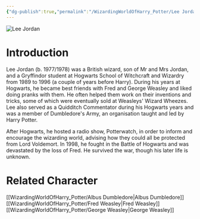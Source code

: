```yaml
---
{"dg-publish":true,"permalink":"/WizardingWorldOfHarry_Potter/Lee Jordan/","dgPassFrontmatter":true,"created":"","updated":""}
---
```


![Lee Jordan](http://rxbg5ysja.bkt.gdipper.com/Lee_Jordan.png)
# Introduction
Lee Jordan (b. 1977/1978) was a British wizard, son of Mr and Mrs Jordan, and a Gryffindor student at Hogwarts School of Witchcraft and Wizardry from 1989 to 1996 (a couple of years before Harry). During his years at Hogwarts, he became best friends with Fred and George Weasley and liked doing pranks with them. He often helped them work on their inventions and tricks, some of which were eventually sold at Weasleys' Wizard Wheezes. Lee also served as a Quidditch Commentator during his Hogwarts years and was a member of Dumbledore's Army, an organisation taught and led by Harry Potter.

After Hogwarts, he hosted a radio show, Potterwatch, in order to inform and encourage the wizarding world, advising how they could all be protected from Lord Voldemort. In 1998, he fought in the Battle of Hogwarts and was devastated by the loss of Fred. He survived the war, though his later life is unknown.

# Related Character
[[WizardingWorldOfHarry_Potter/Albus Dumbledore\|Albus Dumbledore]]
[[WizardingWorldOfHarry_Potter/Fred Weasley\|Fred Weasley]]
[[WizardingWorldOfHarry_Potter/George Weasley\|George Weasley]]
